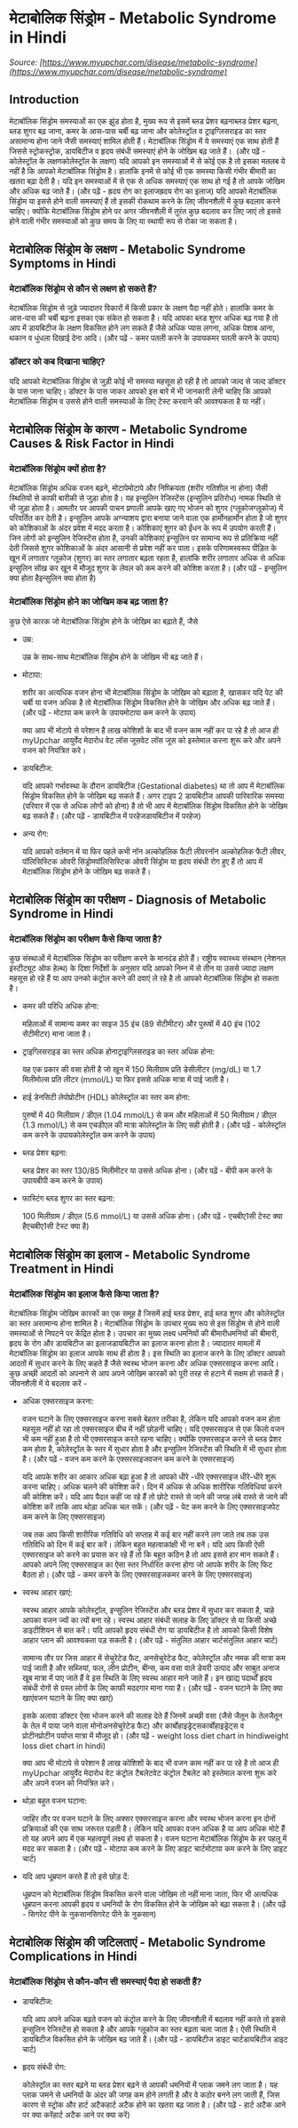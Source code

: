 # मेटाबोलिक सिंड्रोम - Metabolic Syndrome in Hindi
_Source: [https://www.myupchar.com/disease/metabolic-syndrome](https://www.myupchar.com/disease/metabolic-syndrome)_

## Introduction
मेटाबॉलिक सिंड्रोम समस्याओं का एक झुंड होता है, मुख्य रूप से इसमें ब्लड प्रेशर बढ़नाब्लड प्रेशर बढ़ना, ब्लड शुगर बढ़ जाना, कमर के आस-पास चर्बी बढ़ जाना और कोलेस्ट्रॉल व ट्राइग्लिसराइड का स्तर असामान्य होना जाने जैसी समस्याएं शामिल होती हैं। मेटाबॉलिक सिंड्रोम में ये समस्याएं एक साथ होती हैं जिससे स्ट्रोकस्ट्रोक, डायबिटीज व हृदय संबंधी समस्याएं होने के जोखिम बढ़ जाते हैं। 
(और पढ़ें - कोलेस्ट्रॉल के लक्षणकोलेस्ट्रॉल के लक्षण)
यदि आपको इन समस्याओं में से कोई एक है तो इसका मतलब ये नहीं है कि आपको मेटाबॉलिक सिंड्रोम है। हालांकि इनमें से कोई भी एक समस्या किसी गंभीर बीमारी का खतरा बढ़ा देती है। यदि इन समस्याओं में से एक से अधिक समस्याएं एक साथ हो गई है तो आपके जोखिम और अधिक बढ़ जाते हैं।
(और पढ़ें - ह्रदय रोग का इलाजह्रदय रोग का इलाज)
यदि आपको मेटाबॉलिक सिंड्रोम या इससे होने वाली समस्याएं हैं तो इसकी रोकथाम करने के लिए जीवनशैली में कुछ बदलाव करने चाहिए। क्योंकि मेटाबॉलिक सिंड्रोम होने पर अगर जीवनशैली में तुरंत कुछ बदलाव कर लिए जाएं तो इससे होने वाली गंभीर समस्याओं को कुछ समय के लिए या स्थायी रूप से रोका जा सकता है।

## मेटाबोलिक सिंड्रोम के लक्षण - Metabolic Syndrome Symptoms in Hindi
### मेटाबॉलिक सिंड्रोम से कौन से लक्षण हो सकते हैं?
मेटाबॉलिक सिंड्रोम से जुड़े ज्यादातर विकारों में किसी प्रकार के लक्षण पैदा नहीं होते। हालांकि कमर के आस-पास की चर्बी बढ़ना इसका एक संकेत हो सकता है। यदि आपका ब्लड शुगर अधिक बढ़ गया है तो आप में डायबिटीज के लक्षण विकसित होने लग सकते हैं जैसे अधिक प्यास लगना, अधिक पेशाब आना, थकान व धुंधला दिखाई देना आदि।
(और पढ़ें - कमर पतली करने के उपायकमर पतली करने के उपाय)
### डॉक्टर को कब दिखाना चाहिए?
यदि आपको मेटाबॉलिक सिंड्रोम से जुड़ी कोई भी समस्या महसूस हो रही है तो आपको जल्द से जल्द डॉक्टर के पास जाना चाहिए। डॉक्टर के पास जाकर आपको इस बारे में भी जानकारी लेनी चाहिए कि आपको मेटाबॉलिक सिंड्रोम व उससे होने वाली समस्याओं के लिए टेस्ट करवाने की आवश्यकता है या नहीं।

## मेटाबोलिक सिंड्रोम के कारण - Metabolic Syndrome Causes & Risk Factor in Hindi
### मेटाबॉलिक सिंड्रोम क्यों होता है?
मेटाबॉलिक सिंड्रोम अधिक वजन बढ़ने, मोटापेमोटापे और निष्क्रियता (शरीर गतिशील ना होना) जैसी स्थितियों से काफी बारीकी से जुड़ा होता है।
यह इन्सुलिन रेजिस्टेंस (इन्सुलिन प्रतिरोध) नामक स्थिति से भी जुड़ा होता है। आमतौर पर आपकी पाचन प्रणाली आपके खाए गए भोजन को शुगर (ग्लूकोजग्लूकोज) में परिवर्तित कर देती है। इन्सुलिन आपके अग्न्याशय द्वारा बनाया जाने वाला एक हार्मोनहार्मोन होता है जो शुगर को कोशिकाओं के अंदर प्रवेश में मदद करता है। कोशिकाएं शुगर को ईंधन के रूप में उपयोग करती हैं।
जिन लोगों को इन्सुलिन रेजिस्टेंस होता है, उनकी कोशिकाएं इन्सुलिन पर सामान्य रूप से प्रतिक्रिया नहीं देती जिससे शुगर कोशिकाओं के अंदर आसानी से प्रवेश नहीं कर पाता। इसके परिणामस्वरूप पीड़ित के खून में लगातार ग्लूकोज (शुगर) का स्तर लगातार बढ़ता रहता है, हालांकि शरीर लगातार अधिक से अधिक इन्सुलिन सोंख कर खून में मौजूद शुगर के लेवल को कम करने की कोशिश करता है।
(और पढ़ें - इन्सुलिन क्या होता हैइन्सुलिन क्या होता है)
### मेटाबॉलिक सिंड्रोम होने का जोखिम कब बढ़ जाता है?
कुछ ऐसे कारक जो मेटाबॉलिक सिंड्रोम होने के जोखिम का बढ़ाते हैं, जैसे
- उम्र: 
	उम्र के साथ-साथ मेटाबॉलिक सिंड्रोम होने के जोखिम भी बढ़ जाते हैं।
- मोटापा: 
	शरीर का अत्यधिक वजन होना भी मेटाबॉलिक सिंड्रोम के जोखिम को बढ़ाता है, खासकर यदि पेट की चर्बी या वजन अधिक है तो मेटाबॉलिक सिंड्रोम विकसित होने के जोखिम और अधिक बढ़ जाते हैं। (और पढ़ें - मोटापा कम करने के उपायमोटापा कम करने के उपाय)

	क्या आप भी मोटापे से परेशान है लाख कोशिशों के बाद भी वजन काम नहीं कर पा रहे है तो आज ही myUpchar आयुर्वेद मेदारोध वेट लॉस जूसवेट लॉस जूस को इस्तेमाल करना शुरू करे और अपने वजन को नियंत्रित करे।
- डायबिटीज: 
	यदि आपको गर्भावस्था के दौरान डायबिटीज (Gestational diabetes) था तो आप में मेटाबॉलिक सिंड्रोम विकसित होने के जोखिम बढ़ सकते हैं। अगर टाइप 2 डायबिटीज आपकी पारिवारिक समस्या (परिवार में एक से अधिक लोगों को होना) है तो भी आप में मेटाबॉलिक सिंड्रोम विकसित होने के जोखिम बढ़ सकते हैं। (और पढ़ें - डायबिटीज में परहेजडायबिटीज में परहेज)
- अन्य रोग: 
	यदि आपको वर्तमान में या फिर पहले कभी नॉन अल्कोहलिक फैटी लीवरनॉन अल्कोहलिक फैटी लीवर, पॉलिसिस्टिक ओवरी सिंड्रोमपॉलिसिस्टिक ओवरी सिंड्रोम या हृदय संबंधी रोग हुए हैं तो आप में मेटाबॉलिक सिंड्रोम होने के जोखिम बढ़ सकते हैं।

## मेटाबोलिक सिंड्रोम का परीक्षण - Diagnosis of Metabolic Syndrome in Hindi
### मेटाबॉलिक सिंड्रोम का परीक्षण कैसे किया जाता है?
कुछ संस्थाओं में मेटाबॉलिक सिंड्रोम का परीक्षण करने के मानदंड होते हैं। राष्ट्रीय स्वास्थ्य संस्थान (नेशनल इंस्टीट्यूट ऑफ हेल्थ) के दिशा निर्देशों के अनुसार यदि आपको निम्न में से तीन या उससे ज्यादा लक्षण महसूस हो रहे हैं या आप उनको कंट्रोल करने की दवाएं ले रहे है तो आपको मेटाबॉलिक सिंड्रोम हो सकता है।
- कमर की परिधि अधिक होना:
	महिलाओं में सामान्य कमर का साइज 35 इंच (89 सेंटीमीटर) और पुरूषों में 40 इंच (102 सेंटीमीटर) माना जाता है।
- ट्राइग्लिसराइड का स्तर अधिक होनाट्राइग्लिसराइड का स्तर अधिक होना: 
	यह एक प्रकार की वसा होती है जो खून में 150 मिलीग्राम प्रति डेसीलीटर (mg/dL) या 1.7 मिलीमोल्स प्रति लीटर (mmol/L) या फिर इससे अधिक मात्रा में पाई जाती है।
- हाई डेनसिटी लेपोप्रोटीन (HDL) कोलेस्ट्रॉल का स्तर कम होना: 
	पुरुषों में 40 मिलीग्राम / डीएल (1.04 mmol/L) से कम और महिलाओं में 50 मिलीग्राम / डीएल (1.3 mmol/L) से कम एचडीएल की मात्रा कोलेस्ट्रॉल के लिए सही होती है। (और पढ़ें - कोलेस्ट्रॉल कम करने के उपायकोलेस्ट्रॉल कम करने के उपाय)
- ब्लड प्रेशर बढ़ना: 
	ब्लड प्रेशर का स्तर 130/85 मिलीमीटर या उससे अधिक होना। (और पढ़ें - बीपी कम करने के उपायबीपी कम करने के उपाय)
- फास्टिंग ब्लड शुगर का स्तर बढ़ना: 
	100 मिलीग्राम / डीएल (5.6 mmol/L) या उससे अधिक होना। (और पढ़ें - एचबीए1सी टेस्ट क्या हैएचबीए1सी टेस्ट क्या है)

## मेटाबोलिक सिंड्रोम का इलाज - Metabolic Syndrome Treatment in Hindi
### मेटाबॉलिक सिंड्रोम का इलाज कैसे किया जाता है?
मेटाबॉलिक सिंड्रोम जोखिम कारकों का एक समूह है जिसमें हाई ब्लड प्रेशर, हाई ब्लड शुगर और कोलेस्ट्रॉल का स्तर असामान्य होना शामिल है। मेटाबॉलिक सिंड्रोम के उपचार मुख्य रूप से इस सिंड्रोम से होने वाली समस्याओं से निपटने पर केंद्रित होता है। उपचार का मुख्य लक्ष्य धमनियों की बीमारीधमनियों की बीमारी, हृदय के रोग और डायबिटीज का इलाजडायबिटीज का इलाज करना होता है।
ज्यादातर मामलों में मेटाबॉलिक सिंड्रोम का इलाज आपके साथ ही होता है। इस स्थिति का इलाज करने के लिए डॉक्टर आपको आदतों में सुधार करने के लिए कहते हैं जैसे स्वस्थ भोजन करना और अधिक एक्सरसाइज करना आदि। कुछ अच्छी आदतों को अपनाने से आप अपने जोखिम कारकों को पूरी तरह से हटाने में सक्षम हो सकते हैं।
जीवनशैली में ये बदलाव करें -
- अधिक एक्सरसाइज करना: 
	वजन घटाने के लिए एक्सरसाइज करना सबसे बेहतर तरीका है, लेकिन यदि आपको वजन कम होता महसूस नहीं हो रहा तो एक्सरसाइज बीच में नहीं छोड़नी चाहिए। यदि एक्सरसाइज से एक किलो वजन भी कम नहीं हुआ है तो भी एक्सरसाइज करते रहना चाहिए। क्योंकि एक्सरसाइज करने से ब्लड प्रेशर कम होता है, कोलेस्ट्रॉल के स्तर में सुधार होता है और इन्सुलिन रेजिस्टेंस की स्थिति में भी सुधार होता है। (और पढ़ें - वजन कम करने के एक्सरसाइजवजन कम करने के एक्सरसाइज)

	यदि आपके शरीर का आकार अधिक बढ़ा हुआ है तो आपको धीरे -धीरे एक्सरसाइज धीरे-धीरे शुरू करना चाहिए। अधिक चलने की कोशिश करें। दिन में अधिक से अधिक शारीरिक गतिविधियां करने की कोशिश करें। यदि आप पैदल कहीं जा रहे हैं तो छोटे रास्ते से जाने की जगह लंबे रास्ते से जाने की कोशिश करें ताकि आप थोड़ा अधिक चल सकें। (और पढ़ें - पेट कम करने के लिए एक्सरसाइजपेट कम करने के लिए एक्सरसाइज)

	जब तक आप किसी शारीरिक गतिविधि को सप्ताह में कई बार नहीं करने लग जाते तब तक उस गतिविधि को दिन में कई बार करें। लेकिन बहुत महत्वाकांक्षी भी ना बनें। यदि आप किसी ऐसी एक्सरसाइज को करने का प्रयास कर रहे हैं तो कि बहुत कठिन है तो आप इससे हार मान सकते हैं। आपको अपने लिए एक्सरसाइज का ऐसा स्तर निर्धारित करना होगा जो आपके शरीर के लिए फिट बैठता हो। (और पढ़ें - कमर करने के लिए एक्सरसाइजकमर करने के लिए एक्सरसाइज)
- स्वस्थ आहार खाएं: 
	स्वस्थ आहार आपके कोलेस्ट्रॉल, इन्सुलिन रेजिस्टेंस और ब्लड प्रेशर में सुधार कर सकता है, चाहे आपका वजन ज्यों का त्यों बना रहे। स्वस्थ आहार संबंधी सलाह के लिए डॉक्टर से या किसी अच्छे डाइटीशियन से बात करें। यदि आपको हृदय संबंधी रोग या डायबिटीज है तो आपको किसी विशेष आहार प्लान की आवश्यकता पड़ सकती है। (और पढ़ें - संतुलित आहार चार्टसंतुलित आहार चार्ट)

	सामान्य तौर पर जिस आहार में सेचुरेटेड फैट, अनसेचुरेटेड फैट, कोलेस्ट्रॉल और नमक की मात्रा कम पाई जाती है और सब्जियां, फल, लीन प्रोटीन, बीन्स, कम वसा वाले डेयरी उत्पाद और साबुत अनाज खूब मात्रा में पाए जाते हैं वे इस स्थिति के लिए स्वस्थ आहार माने जाते हैं। इन खाद्य पदार्थों हृदय संबंधी रोगों से ग्रस्त लोगों के लिए काफी मददगार माना गया है। (और पढ़ें - वजन घटाने के लिए क्या खाएंवजन घटाने के लिए क्या खाएं)

	इसके अलावा डॉक्टर ऐसा भोजन करने की सलाह देते हैं जिनमें अच्छी वसा (जैसे जैतून के तेलजैतून के तेल में पाया जाने वाला मोनोअनसेचुरेटेड फैट) और कार्बोहाइड्रेट्सकार्बोहाइड्रेट्स व प्रोटीनप्रोटीन पर्याप्त मात्रा में मौजूद हो। (और पढ़ें - weight loss diet chart in hindiweight loss diet chart in hindi)

	क्या आप भी मोटापे से परेशान है लाख कोशिशों के बाद भी वजन काम नहीं कर पा रहे है तो आज ही myUpchar आयुर्वेद मेदारोध वेट कंट्रोल टैबलेटवेट कंट्रोल टैबलेट को इस्तेमाल करना शुरू करे और अपने वजन को नियंत्रित करे।
- थोड़ा बहुत वजन घटाना: 
	जाहिर तौर पर वजन घटाने के लिए अक्सर एक्सरसाइज करना और स्वस्थ भोजन करना इन दोनों प्रक्रियाओं की एक साथ जरूरत पड़ती है। लेकिन यदि आपका वजन अधिक है या आप अधिक मोटे हैं तो यह अपने आप में एक महत्वपूर्ण लक्ष्य हो सकता है। वजन घटाना मेटाबॉलिक सिंड्रोम के हर पहलू में मदद कर सकता है। (और पढ़ें - मोटापा कम करने के लिए डाइट चार्टमोटापा कम करने के लिए डाइट चार्ट)
- यदि आप धूम्रपान करते हैं तो इसे छोड़ दें: 
	धूम्रपान को मेटाबॉलिक सिंड्रोम विकसित करने वाला जोखिम तो नहीं माना जाता, फिर भी अत्यधिक धूम्रपान करना आपकी हृदय व धमनियों के रोग विकसित होने के जोखिम को बढ़ा सकता है।
(और पढ़ें - सिगरेट पीने के नुकसानसिगरेट पीने के नुकसान)

## मेटाबोलिक सिंड्रोम की जटिलताएं - Metabolic Syndrome Complications in Hindi
### मेटाबॉलिक सिंड्रोम से कौन-कौन सी समस्याएं पैदा हो सकती हैं?
- डायबिटीज: 
	यदि आप अपने अधिक बढ़ते वजन को कंट्रोल करने के लिए जीवनशैली में बदलाव नहीं करते तो इससे इन्सुलिन रेजिस्टेंस हो सकता है और आपके ग्लूकोज का स्तर बढ़ता चला जाता है। ऐसी स्थिति में डायबिटीज विकसित होने के जोखिम बढ़ जाते हैं। (और पढ़ें - डायबिटीज डाइट चार्टडायबिटीज डाइट चार्ट)
- हृदय संबंधी रोग: 
	कोलेस्ट्रॉल का स्तर बढ़ने या ब्लड प्रेशर बढ़ने से आपकी धमनियों में प्लाक जमने लग जाता है। यह प्लाक जमने से धमनियों के अंदर की जगह कम होने लगती है और वे कठोर बनने लग जाती हैं, जिस कारण से स्ट्रोक और हार्ट अटैकहार्ट अटैक होने का खतरा बढ़ जाता है। (और पढ़ें - हार्ट अटैक आने पर क्या करेंहार्ट अटैक आने पर क्या करें)

